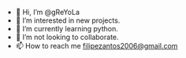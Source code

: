 - 👋 Hi, I’m @gReYoLa
- 👀 I’m interested in new projects.
- 🌱 I’m currently learning python.
- 💞️ I’m not looking to collaborate.
- 📫 How to reach me filipezantos2006@gmail.com

<!---
gReYoLa/gReYoLa is a ✨ special ✨ repository because its `README.md` (this file) appears on your GitHub profile.
You can click the Preview link to take a look at your changes.
--->
